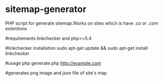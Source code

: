 # sitemap-generator
PHP script for generate sitemap.Works on sites which is have  .co or .com extentions   

#requirements
linkchecker and php>=5.4

#linkchecker installation
sudo apt-get update && sudo apt-get install linkchecker

#usage
php generate.php http://example.com

#generates png image and json file of site's map


